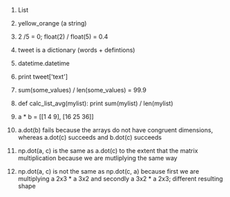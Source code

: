 1. List

2. yellow_orange (a string)

3. 2 /5 = 0; float(2) / float(5) = 0.4

4. tweet is a dictionary (words + defintions)

5. datetime.datetime

6. print tweet['text']

7. sum(some_values) / len(some_values) = 99.9

8. def calc_list_avg(mylist):
	print sum(mylist) / len(mylist)

9. a * b = [[1 4 9], [16 25 36]]

10. a.dot(b) fails because the arrays do not have congruent dimensions, whereas a.dot(c) succeeds and b.dot(c) succeeds

11. np.dot(a, c) is the same as a.dot(c) to the extent that the matrix multiplication because we are mutliplying the same way

12. np.dot(a, c) is not the same as np.dot(c, a) because first we are multiplying a 2x3 * a 3x2 and secondly a 3x2 * a 2x3; different resulting shape
